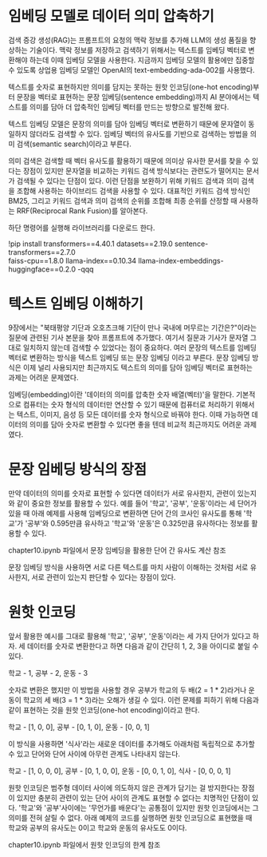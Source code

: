 # **임베딩 모델로 데이터 의미 압축하기**  
검색 증강 생성(RAG)는 프롬프트의 요청의 맥락 정보를 추가해 LLM의 생성 품질을 향상하는 기술이다. 맥락 정보를 저장하고 검색하기 위해서는 텍스트를 
임베딩 벡터로 변환해야 하는데 이때 임베딩 모델을 사용한다. 지금까지 임베딩 모델의 활용에만 집중할 수 있도록 상업용 임베딩 모델인 OpenAI의 text-embedding-ada-002를 
사용했다.  
  
텍스트를 숫자로 표현하지만 의미를 담지는 못하는 원핫 인코딩(one-hot encoding)부터 문장을 벡터로 표현하는 문장 임베딩(sentence embedding)까지 
AI 분야에서는 텍스트를 의미를 담아 더 압축적인 임베딩 벡터를 만드는 방향으로 발전해 왔다.  
  
텍스트 임베딩 모델은 문장의 의미를 담아 임베딩 벡터로 변환하기 때문에 문자열이 동일하지 않더라도 검색할 수 있다. 임베딩 벡터의 유사도를 기반으로 
검색하는 방법을 의미 검색(semantic search)이라고 부른다.  
  
의미 검색은 검색할 때 벡터 유사도를 활용하기 때문에 의미상 유사한 문서를 찾을 수 있다는 장점이 있지만 문자열을 비교하는 키워드 검색 방식보다는 
관련도가 떨어지는 문서가 검색될 수 있다는 단점이 있다. 이런 단점을 보완하기 위해 키워드 검색과 의미 검색을 조합해 사용하는 하이브리드 검색을 사용할 
수 있다. 대표적인 키워드 검색 방식인 BM25, 그리고 키워드 검색과 의미 검색의 순위를 조합해 최종 순위를 산정할 때 사용하는 RRF(Reciprocal Rank Fusion)를 
알아본다.  
  
하단 명령어를 실행해 라이브러리를 다운로드 한다.  
  
!pip install transformers==4.40.1 datasets==2.19.0 sentence-transformers==2.7.0  
faiss-cpu==1.8.0 llama-index==0.10.34 llama-index-embeddings-huggingface==0.2.0 -qqq  
  
# **텍스트 임베딩 이해하기**  
9장에서는 "북태평양 기단과 오호츠크해 기단이 만나 국내에 머무르는 기간은?"이라는 질문에 관련된 기사 본문을 찾아 프롬프트에 추가했다. 여기서 질문과 
기사가 문자열 그대로 일치하지 않는데 검색할 수 있었다는 점이 중요하다. 여러 문장의 텍스트를 임베딩 벡터로 변환하는 방식을 텍스트 임베딩 또는 문장 임베딩
이라고 부른다. 문장 임베딩 방식은 이제 널리 사용되지만 최근까지도 텍스트의 의미를 담아 임베딩 벡터로 표현하는 과제는 어려운 문제였다.  
  
임베딩(embedding)이란 '데이터의 의미를 압축한 숫자 배열(벡터)'을 말한다. 기본적으로 컴퓨터는 숫자 형식의 데이터만 연산할 수 있기 때문에 컴퓨터로 
처리하기 위해서는 텍스트, 이미지, 음성 등 모든 데이터를 숫자 형식으로 바꿔야 한다. 이때 가능하면 데이터의 의미를 담아 숫자로 변환할 수 있다면 
좋을 텐데 비교적 최근까지도 어려운 과제였다.  
  
# **문장 임베딩 방식의 장점**  
만약 데이터의 의미를 숫자로 표현할 수 있다면 데이터가 서로 유사한지, 관련이 있는지와 같이 중요한 정보를 활용할 수 있다. 예를 들어 '학교', '공부', 
'운동'이라는 세 단어가 있을 때 아래 예제를 사용해 임베딩으로 변환하면 단어 간의 코사인 유사도를 통해 '학교'가 '공부'와 0.595만큼 유사하고 '학교'와 
'운동'은 0.325만큼 유사하다는 정보를 활용할 수 있다.  
  
chapter10.ipynb 파일에서 문장 임베딩을 활용한 단어 간 유사도 계산 참조  
  
문장 임베딩 방식을 사용하면 서로 다른 텍스트를 마치 사람이 이해하는 것처럼 서로 유사한지, 서로 관련이 있는지 판단할 수 있다는 장점이 있다.  
  
# **원핫 인코딩**  
앞서 활용한 예시를 그대로 활용해 '학교', '공부', '운동'이라는 세 가지 단어가 있다고 하자. 세 데이터를 숫자로 변환한다고 하면 다음과 같이 간단히 
1, 2, 3을 아이디로 붙일 수 있다.  
  
학교 - 1, 공부 - 2, 운동 - 3  
  
숫자로 변환은 했지만 이 방법을 사용할 경우 공부가 학교의 두 배(2 = 1 * 2)라거나 운동이 학교의 세 배(3 = 1 * 3)라는 오해가 생길 수 있다. 이런 
문제를 피하기 위해 다음과 같이 표현하는 것을 원핫 인코딩(one-hot encoding)이라고 한다.  
  
학교 - [1, 0, 0], 공부 - [0, 1, 0], 운동 - [0, 0, 1]  
  
이 방식을 사용하면 '식사'라는 새로운 데이터를 추가해도 아래처럼 독립적으로 추가할 수 있고 단어와 단어 사이에 아무런 관계도 나타내지 않는다.  
  
학교 - [1, 0, 0, 0], 공부 - [0, 1, 0, 0], 운동 - [0, 0, 1, 0], 식사 - [0, 0, 0, 1]  
  
원핫 인코딩은 범주형 데이터 사이에 의도하지 않은 관계가 담기는 걸 방지한다는 장점이 있지만 충분히 관련이 있는 단어 사이의 관계도 표현할 수 없다는 
치명적인 단점이 있다. '학교'와 '공부'사이에는 '무언가를 배운다'는 공통점이 있지만 원핫 인코딩에서는 그 의미를 전혀 살릴 수 없다. 아래 예제의 코드를 
실행하면 원핫 인코딩으로 표현했을 때 학교와 공부의 유사도는 0이고 학교와 운동의 유사도도 0이다.  
  
chapter10.ipynb 파일에서 원핫 인코딩의 한계 참조  
  
